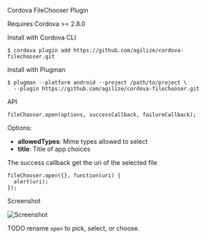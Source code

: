 Cordova FileChooser Plugin

Requires Cordova >= 2.8.0

Install with Cordova CLI

```
$ cordova plugin add https://github.com/agilize/cordova-filechooser.git
```

Install with Plugman

```
$ plugman --platform android --project /path/to/project \
  --plugin https://github.com/agilize/cordova-filechooser.git
```

API

```
fileChooser.open(options, successCallback, failureCallback);
```
Options:

  * __allowedTypes__: Mime types allowed to select
  * __title__: Title of app choices

The success callback get the uri of the selected file

```
fileChooser.open({}, function(uri) {
  alert(uri);
});
```

Screenshot

![Screenshot](filechooser.png "Screenshot")

TODO rename `open` to pick, select, or choose.
